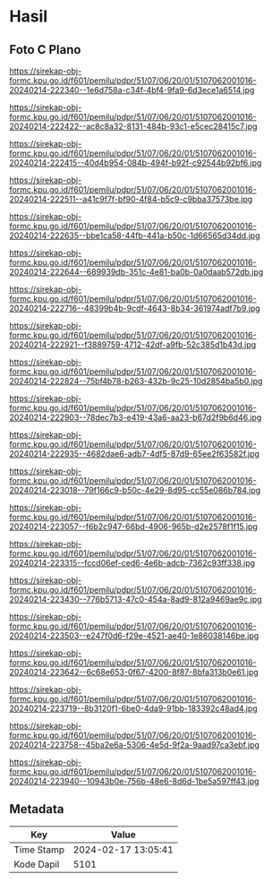 # Hasil

## Foto C Plano

https://sirekap-obj-formc.kpu.go.id/f601/pemilu/pdpr/51/07/06/20/01/5107062001016-20240214-222340--1e6d758a-c34f-4bf4-9fa9-6d3ece1a6514.jpg

https://sirekap-obj-formc.kpu.go.id/f601/pemilu/pdpr/51/07/06/20/01/5107062001016-20240214-222422--ac8c8a32-8131-484b-93c1-e5cec28415c7.jpg

https://sirekap-obj-formc.kpu.go.id/f601/pemilu/pdpr/51/07/06/20/01/5107062001016-20240214-222415--40d4b954-084b-494f-b92f-c92544b92bf6.jpg

https://sirekap-obj-formc.kpu.go.id/f601/pemilu/pdpr/51/07/06/20/01/5107062001016-20240214-222511--a41c9f7f-bf90-4f84-b5c9-c9bba37573be.jpg

https://sirekap-obj-formc.kpu.go.id/f601/pemilu/pdpr/51/07/06/20/01/5107062001016-20240214-222635--bbe1ca58-44fb-441a-b50c-1d66565d34dd.jpg

https://sirekap-obj-formc.kpu.go.id/f601/pemilu/pdpr/51/07/06/20/01/5107062001016-20240214-222644--689939db-351c-4e81-ba0b-0a0daab572db.jpg

https://sirekap-obj-formc.kpu.go.id/f601/pemilu/pdpr/51/07/06/20/01/5107062001016-20240214-222716--48399b4b-9cdf-4643-8b34-361974adf7b9.jpg

https://sirekap-obj-formc.kpu.go.id/f601/pemilu/pdpr/51/07/06/20/01/5107062001016-20240214-222921--f3889759-4712-42df-a9fb-52c385d1b43d.jpg

https://sirekap-obj-formc.kpu.go.id/f601/pemilu/pdpr/51/07/06/20/01/5107062001016-20240214-222824--75bf4b78-b263-432b-9c25-10d2854ba5b0.jpg

https://sirekap-obj-formc.kpu.go.id/f601/pemilu/pdpr/51/07/06/20/01/5107062001016-20240214-222903--78dec7b3-e419-43a6-aa23-b67d2f9b6d46.jpg

https://sirekap-obj-formc.kpu.go.id/f601/pemilu/pdpr/51/07/06/20/01/5107062001016-20240214-222935--4682dae6-adb7-4df5-87d9-65ee2f63582f.jpg

https://sirekap-obj-formc.kpu.go.id/f601/pemilu/pdpr/51/07/06/20/01/5107062001016-20240214-223018--79f166c9-b50c-4e29-8d95-cc55e086b784.jpg

https://sirekap-obj-formc.kpu.go.id/f601/pemilu/pdpr/51/07/06/20/01/5107062001016-20240214-223057--f6b2c947-66bd-4906-965b-d2e2578f1f15.jpg

https://sirekap-obj-formc.kpu.go.id/f601/pemilu/pdpr/51/07/06/20/01/5107062001016-20240214-223315--fccd06ef-ced6-4e6b-adcb-7362c93ff338.jpg

https://sirekap-obj-formc.kpu.go.id/f601/pemilu/pdpr/51/07/06/20/01/5107062001016-20240214-223430--776b5713-47c0-454a-8ad9-812a9469ae9c.jpg

https://sirekap-obj-formc.kpu.go.id/f601/pemilu/pdpr/51/07/06/20/01/5107062001016-20240214-223503--e247f0d6-f29e-4521-ae40-1e86038146be.jpg

https://sirekap-obj-formc.kpu.go.id/f601/pemilu/pdpr/51/07/06/20/01/5107062001016-20240214-223642--6c68e653-0f67-4200-8f87-8bfa313b0e61.jpg

https://sirekap-obj-formc.kpu.go.id/f601/pemilu/pdpr/51/07/06/20/01/5107062001016-20240214-223719--8b3120f1-6be0-4da9-91bb-183392c48ad4.jpg

https://sirekap-obj-formc.kpu.go.id/f601/pemilu/pdpr/51/07/06/20/01/5107062001016-20240214-223758--45ba2e6a-5306-4e5d-9f2a-9aad97ca3ebf.jpg

https://sirekap-obj-formc.kpu.go.id/f601/pemilu/pdpr/51/07/06/20/01/5107062001016-20240214-223940--10943b0e-756b-48e6-8d6d-1be5a597ff43.jpg


## Metadata

| Key        | Value               |
| ---------- | ------------------- |
| Time Stamp | 2024-02-17 13:05:41 |
| Kode Dapil | 5101                |



